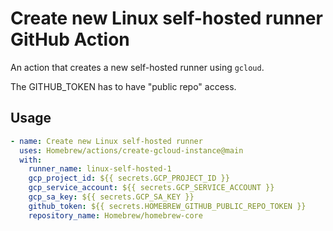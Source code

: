 # Create new Linux self-hosted runner GitHub Action

An action that creates a new self-hosted runner using `gcloud`.

The GITHUB_TOKEN has to have "public repo" access.

## Usage

```yaml
- name: Create new Linux self-hosted runner
  uses: Homebrew/actions/create-gcloud-instance@main
  with:
    runner_name: linux-self-hosted-1
    gcp_project_id: ${{ secrets.GCP_PROJECT_ID }}
    gcp_service_account: ${{ secrets.GCP_SERVICE_ACCOUNT }}
    gcp_sa_key: ${{ secrets.GCP_SA_KEY }}
    github_token: ${{ secrets.HOMEBREW_GITHUB_PUBLIC_REPO_TOKEN }}
    repository_name: Homebrew/homebrew-core
```
